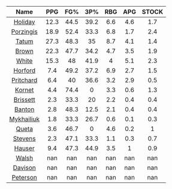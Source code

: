 |                                     Name                                     |  PPG  |  FG%  |  3P%  |  RBG  |  APG  |  STOCK  |
|:----------------------------------------------------------------------------:|:-----:|:-----:|:-----:|:-----:|:-----:|:-------:|
|      [Holiday](https://www.espn.com/nba/player/_/id/3995/jrue-holiday)       | 12.3  | 44.5  | 39.2  |  6.6  |  4.6  |   1.7   |
| [Porzingis](https://www.espn.com/nba/player/_/id/3102531/kristaps-porzingis) | 18.9  | 52.4  | 33.3  |  6.8  |  1.7  |   2.4   |
|      [Tatum](https://www.espn.com/nba/player/_/id/4065648/jayson-tatum)      | 27.3  | 48.3  |  35   |  8.7  |  4.1  |   1.4   |
|      [Brown](https://www.espn.com/nba/player/_/id/3917376/jaylen-brown)      | 22.3  | 47.7  | 34.2  |  4.7  |  3.5  |   1.9   |
|     [White](https://www.espn.com/nba/player/_/id/3078576/derrick-white)      | 15.3  |  48   | 41.9  |   4   |  5.1  |   2.3   |
|       [Horford](https://www.espn.com/nba/player/_/id/3213/al-horford)        |  7.4  | 49.2  | 37.2  |  6.9  |  2.7  |   1.5   |
|  [Pritchard](https://www.espn.com/nba/player/_/id/4066354/payton-pritchard)  |  6.4  |  40   | 36.6  |  3.2  |  2.9  |   0.5   |
|      [Kornet](https://www.espn.com/nba/player/_/id/3064560/luke-kornet)      |  4.4  | 74.4  |   0   |  3.3  |  0.6  |   1.3   |
|   [Brissett](https://www.espn.com/nba/player/_/id/4278031/oshae-brissett)    |  2.3  | 33.3  |  20   |  2.2  |  0.4  |   0.4   |
|     [Banton](https://www.espn.com/nba/player/_/id/4397885/dalano-banton)     |  2.8  | 48.3  | 12.5  |  2.1  |  0.4  |   0.4   |
|  [Mykhailiuk](https://www.espn.com/nba/player/_/id/3133602/svi-mykhailiuk)   |  1.8  | 33.3  | 26.7  |  0.6  |  0.1  |   0.3   |
|     [Queta](https://www.espn.com/nba/player/_/id/4397424/neemias-queta)      |  3.6  | 46.7  |   0   |  4.6  |  0.2  |    1    |
|    [Stevens](https://www.espn.com/nba/player/_/id/4066405/lamar-stevens)     |  2.3  | 47.1  | 33.3  |  1.1  |  0.3  |   0.7   |
|      [Hauser](https://www.espn.com/nba/player/_/id/4065804/sam-hauser)       |  9.4  | 47.3  | 44.9  |  3.5  |   1   |   0.9   |
|      [Walsh](https://www.espn.com/nba/player/_/id/4683689/jordan-walsh)      |  nan  |  nan  |  nan  |  nan  |  nan  |   nan   |
|      [Davison](https://www.espn.com/nba/player/_/id/4576085/jd-davison)      |  nan  |  nan  |  nan  |  nan  |  nan  |   nan   |
|    [Peterson](https://www.espn.com/nba/player/_/id/4397689/drew-peterson)    |  nan  |  nan  |  nan  |  nan  |  nan  |   nan   |